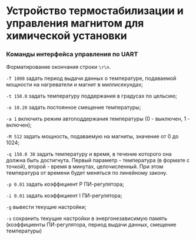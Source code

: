 # Устройство термостабилизации и управления магнитом для химической установки

### Команды интерфейса управления по UART

Форматирование окончания строки `\r\n`.

`-T 1000` задать период выдачи данных о температуре, подаваемой мощности на нагреватели и магнит в миллисекундах;

`-t 150.0` задать температуру поддержания в градусах по цельсию;

`-o 10.20` задать постоянное смещение температуры;

`-a 1` включить режим автоподдержания температуры (0 - выключен, 1 - включен);

`-M 512` задать мощность, подаваемую на магниты, значение от 0 до 1024;

`-q 150.0 30` задать температуру и время, в течение которого она должна быть достигнута. Первый параметр - температура (в формате с точкой), второй - время в минутах, целочисленный. При этом температура от времени будет меняться по линейному закону.

`-p 0.01` задать коэффициент P ПИ-регулятора;

`-i 0.01` задать коэффициент I ПИ-регулятора;

`-g` вывести текущие настройки;

`-s` сохранить текущие настройки в энергонезависимую память (коэффициенты ПИ-регулятора, период выдачи данных, смещение температуры)